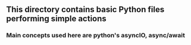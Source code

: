 ## This directory contains basic Python files performing simple actions

### Main concepts used here are python's asyncIO, async/await